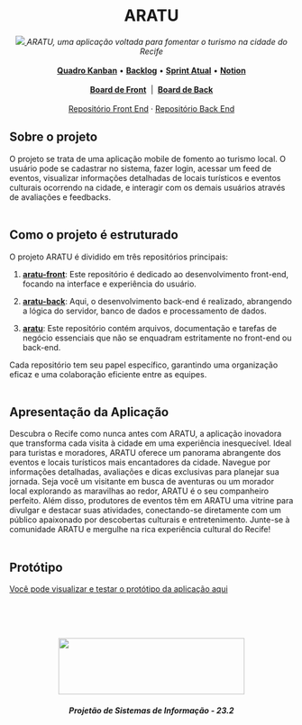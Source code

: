 <p align="center">
  <h1 align="center">ARATU</h1>

  <p align="center">
    <a href = "https://nextjs-docker-front2-floodforec-image-jb3xebxfoa-wl.a.run.app/">
      <img src = https://i.imgur.com/eLHzY60.jpeg>
    </a>
    <i>ARATU, uma aplicação voltada para fomentar o turismo na cidade do Recife</i>
    <br>
    <br>
    <a href="https://github.com/orgs/projetao-cultura/projects/1/views/1"><strong>Quadro Kanban</strong></a>
    &bull;
    <a href="https://github.com/orgs/projetao-cultura/projects/1/views/6"><strong>Backlog</strong></a>
    &bull;
    <a href="https://github.com/orgs/projetao-cultura/projects/1/views/3"><strong>Sprint Atual</strong></a>
    &bull;
    <a href="https://diegocalixto.notion.site/Projet-o-2bb9266221f3457eb7bc0b51e4bbf7ff"><strong>Notion</strong></a>
    <br>
    <br>
    <a href="https://github.com/orgs/projetao-cultura/projects/1/views/8"><strong>Board de Front</strong></a>
    &nbsp;|&nbsp;
    <a href="https://github.com/orgs/projetao-cultura/projects/1/views/9"><strong>Board de Back</strong></a>
    <br>
    <br>
    <a href="https://github.com/projetao-cultura/aratu-front">Repositório Front End</a>
    &middot;
    <a href="https://github.com/projetao-cultura/aratu-back">Repositório Back End</a>
  </p>
</p>

## Sobre o projeto
O projeto se trata de uma aplicação mobile de fomento ao turismo local.
O usuário pode se cadastrar no sistema, fazer login, acessar um feed de eventos, visualizar informações detalhadas de locais turísticos e eventos culturais ocorrendo na cidade, e interagir com os demais usuários através de avaliações e feedbacks.
<br><br>
## Como o projeto é estruturado

O projeto ARATU é dividido em três repositórios principais:

1. **[aratu-front](https://github.com/projetao-cultura/aratu-front)**: Este repositório é dedicado ao desenvolvimento front-end, focando na interface e experiência do usuário.

2. **[aratu-back](https://github.com/projetao-cultura/aratu-back)**: Aqui, o desenvolvimento back-end é realizado, abrangendo a lógica do servidor, banco de dados e processamento de dados.

3. **[aratu](https://github.com/projetao-cultura/aratu)**: Este repositório contém arquivos, documentação e tarefas de negócio essenciais que não se enquadram estritamente no front-end ou back-end.

Cada repositório tem seu papel específico, garantindo uma organização eficaz e uma colaboração eficiente entre as equipes.
<br><br>
## Apresentação da Aplicação
Descubra o Recife como nunca antes com ARATU, a aplicação inovadora que transforma cada visita à cidade em uma experiência inesquecível. Ideal para turistas e moradores, ARATU oferece um panorama abrangente dos eventos e locais turísticos mais encantadores da cidade. Navegue por informações detalhadas, avaliações e dicas exclusivas para planejar sua jornada. Seja você um visitante em busca de aventuras ou um morador local explorando as maravilhas ao redor, ARATU é o seu companheiro perfeito. Além disso, produtores de eventos têm em ARATU uma vitrine para divulgar e destacar suas atividades, conectando-se diretamente com um público apaixonado por descobertas culturais e entretenimento. Junte-se à comunidade ARATU e mergulhe na rica experiência cultural do Recife!
<br><br>
## Protótipo
[Você pode visualizar e testar o protótipo da aplicação aqui](https://www.figma.com/proto/977YvNWI4gxXY25ys2hJbf/projetao?type=design&node-id=183-1485&t=1oCRupaDRl5XmAo0-1&scaling=scale-down&page-id=0%3A1&starting-point-node-id=1%3A1544)

<br><br><br>
<p align="center">
  <a href="https://portal.cin.ufpe.br/">
    <img src="https://i.imgur.com/MbQt3lu.jpeg" width=330 height=100>
  </a>
  <h5 align="center">Projetão de Sistemas de Informação - 23.2</h5>
</p>
